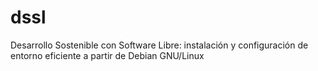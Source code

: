 # dssl
Desarrollo Sostenible con Software Libre: instalación y configuración de entorno eficiente a partir de Debian GNU/Linux
